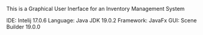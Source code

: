 This is a Graphical User Inerface for an Inventory Management System

IDE: Intelij 17.0.6
Language: Java JDK 19.0.2
Framework: JavaFx
GUI: Scene Builder 19.0.0


